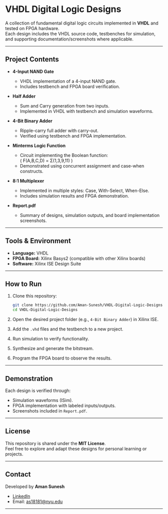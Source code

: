 # VHDL Digital Logic Designs

A collection of fundamental digital logic circuits implemented in **VHDL** and tested on FPGA hardware.  
Each design includes the VHDL source code, testbenches for simulation, and supporting documentation/screenshots where applicable.

---

## Project Contents

- **4-Input NAND Gate**
  - VHDL implementation of a 4-input NAND gate.
  - Includes testbench and FPGA board verification.

- **Half Adder**
  - Sum and Carry generation from two inputs.
  - Implemented in VHDL with testbench and simulation waveforms.

- **4-Bit Binary Adder**
  - Ripple-carry full adder with carry-out.
  - Verified using testbench and FPGA implementation.

- **Minterms Logic Function**
  - Circuit implementing the Boolean function:  
    \( F(A,B,C,D) = Σ(1,3,9,11) \)
  - Demonstrated using concurrent assignment and case-when constructs.

- **8:1 Multiplexer**
  - Implemented in multiple styles: Case, With-Select, When-Else.
  - Includes simulation results and FPGA demonstration.

- **Report.pdf**
  - Summary of designs, simulation outputs, and board implementation screenshots.

---

## Tools & Environment

- **Language:** VHDL  
- **FPGA Board:** Xilinx Basys2 (compatible with other Xilinx boards)  
- **Software:** Xilinx ISE Design Suite  

---

## How to Run

1. Clone this repository:  
   ```bash
   git clone https://github.com/Aman-Sunesh/VHDL-Digital-Logic-Designs.git
   cd VHDL-Digital-Logic-Designs
   ```

2. Open the desired project folder (e.g., `4-Bit Binary Adder`) in Xilinx ISE.

3. Add the `.vhd` files and the testbench to a new project.

4. Run simulation to verify functionality.

5. Synthesize and generate the bitstream.

6. Program the FPGA board to observe the results.

---

## Demonstration

Each design is verified through:  
- Simulation waveforms (ISim).  
- FPGA implementation with labeled inputs/outputs.  
- Screenshots included in `Report.pdf`.

---

## License

This repository is shared under the **MIT License**.  
Feel free to explore and adapt these designs for personal learning or projects.

---

## Contact

Developed by **Aman Sunesh**  
- [LinkedIn](https://www.linkedin.com/in/aman-sunesh/)  
- Email: as18181@nyu.edu  

---
